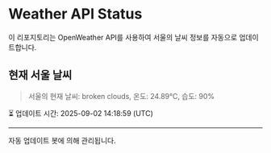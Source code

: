 
# Weather API Status

이 리포지토리는 OpenWeather API를 사용하여 서울의 날씨 정보를 자동으로 업데이트합니다.

## 현재 서울 날씨
> 서울의 현재 날씨: broken clouds, 온도: 24.89°C, 습도: 90%

⏳ 업데이트 시간: 2025-09-02 14:18:59 (UTC)

---
자동 업데이트 봇에 의해 관리됩니다.
